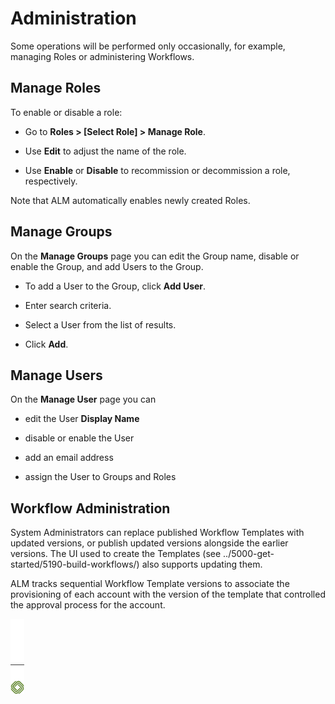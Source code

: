 ﻿[title]: # (Administration)
[tags]: # (Account Lifecycle Manager,ALM,)
[priority]: # (6000)

# Administration

Some operations will be performed only occasionally, for example, managing Roles or administering Workflows.

## Manage Roles

To enable or disable a role:

* Go to **Roles \> [Select Role] \> Manage Role**.

* Use **Edit** to adjust the name of the role.

* Use **Enable** or **Disable** to recommission or decommission a role, respectively.

Note that ALM automatically enables newly created Roles.

## Manage Groups

On the **Manage Groups** page you can edit the Group name, disable or enable the Group, and add Users to the Group.

* To add a User to the Group, click **Add User**.

* Enter search criteria.

* Select a User from the list of results.

* Click **Add**.

## Manage Users

On the **Manage User** page you can

* edit the User **Display Name**

* disable or enable the User

* add an email address

* assign the User to Groups and Roles

## Workflow Administration

System Administrators can replace published Workflow Templates with updated versions, or publish updated versions alongside the earlier versions. The UI used to create the Templates (see ../5000-get-started/5190-build-workflows/) also supports updating them.

ALM tracks sequential Workflow Template versions to associate the provisioning of each account with the version of the template that controlled the approval process for the account.

![Article End](../alm-bug.png)

  

  

